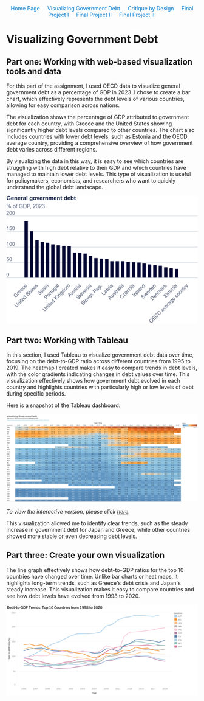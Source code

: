 <div style="text-align: center; margin-bottom: 20px;">
  <a href="https://aishwaryapramod99.github.io/Aishwarya_Portfolio/" style="text-decoration: none; color: #007acc;">Home Page</a>&nbsp;&nbsp;&nbsp;&nbsp;
  <a href="visualizing-government-debt.md" style="text-decoration: none; color: #007acc;">Visualizing Government Debt</a>&nbsp;&nbsp;&nbsp;&nbsp;
  <a href="critique-by-design.md" style="text-decoration: none; color: #007acc;">Critique by Design</a>&nbsp;&nbsp;&nbsp;&nbsp;
  <a href="final-project-part-one.md" style="text-decoration: none; color: #007acc;">Final Project I</a>&nbsp;&nbsp;&nbsp;&nbsp;
  <a href="final-project-part-two.md" style="text-decoration: none; color: #007acc;">Final Project II</a>&nbsp;&nbsp;&nbsp;&nbsp;
  <a href="final-project-part-three.md" style="text-decoration: none; color: #007acc;">Final Project III</a>
</div>

# Visualizing Government Debt

## Part one: Working with web-based visualization tools and data

For this part of the assignment, I used OECD data to visualize general government debt as a percentage of GDP in 2023. I chose to create a bar chart, which effectively represents the debt levels of various countries, allowing for easy comparison across nations.

The visualization shows the percentage of GDP attributed to government debt for each country, with Greece and the United States showing significantly higher debt levels compared to other countries. The chart also includes countries with lower debt levels, such as Estonia and the OECD average country, providing a comprehensive overview of how government debt varies across different regions.

By visualizing the data in this way, it is easy to see which countries are struggling with high debt relative to their GDP and which countries have managed to maintain lower debt levels. This type of visualization is useful for policymakers, economists, and researchers who want to quickly understand the global debt landscape.

![Part 1 Visualization](/Part1.png) <!-- Ensure the image is correctly referenced with the proper path -->

## Part two: Working with Tableau

In this section, I used Tableau to visualize government debt data over time, focusing on the debt-to-GDP ratio across different countries from 1995 to 2019. The heatmap I created makes it easy to compare trends in debt levels, with the color gradients indicating changes in debt values over time. This visualization effectively shows how government debt evolved in each country and highlights countries with particularly high or low levels of debt during specific periods.

Here is a snapshot of the Tableau dashboard:

![Part 2 Tableau Visualization](/Part2.png)

_To view the interactive version, please click [here](https://us-east-1.online.tableau.com/t/aponnamp-b2a709220c/views/VisualizingGovernmentDebt/VisualizingGovernmentDebt?:showVizHome=no&:embed=true)._ 

This visualization allowed me to identify clear trends, such as the steady increase in government debt for Japan and Greece, while other countries showed more stable or even decreasing debt levels.

## Part three: Create your own visualization

The line graph effectively shows how debt-to-GDP ratios for the top 10 countries have changed over time. Unlike bar charts or heat maps, it highlights long-term trends, such as Greece's debt crisis and Japan's steady increase. This visualization makes it easy to compare countries and see how debt levels have evolved from 1998 to 2020.

![Part 3 Create your own Visualization](/Part3.png)
